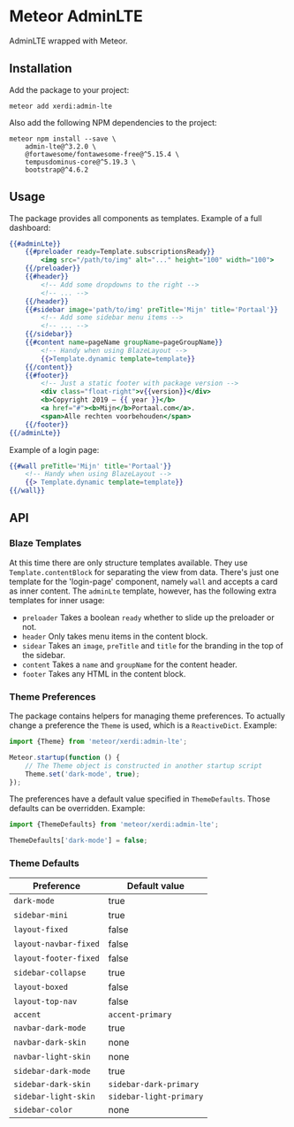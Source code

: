 # Meteor AdminLTE

AdminLTE wrapped with Meteor.

## Installation

Add the package to your project:

```shell
meteor add xerdi:admin-lte
```

Also add the following NPM dependencies to the project:

```shell
meteor npm install --save \
    admin-lte@^3.2.0 \
    @fortawesome/fontawesome-free@^5.15.4 \
    tempusdominus-core@^5.19.3 \
    bootstrap@^4.6.2
```

## Usage

The package provides all components as templates.
Example of a full dashboard:

```handlebars
{{#adminLte}}
    {{#preloader ready=Template.subscriptionsReady}}
        <img src="/path/to/img" alt="..." height="100" width="100">
    {{/preloader}}
    {{#header}}
        <!-- Add some dropdowns to the right -->
        <!-- ... -->
    {{/header}}
    {{#sidebar image='path/to/img' preTitle='Mijn' title='Portaal'}}
        <!-- Add some sidebar menu items -->
        <!-- ... -->
    {{/sidebar}}
    {{#content name=pageName groupName=pageGroupName}}
        <!-- Handy when using BlazeLayout -->
        {{>Template.dynamic template=template}}
    {{/content}}
    {{#footer}}
        <!-- Just a static footer with package version -->
        <div class="float-right">v{{version}}</div>
        <b>Copyright 2019 — {{ year }}</b>
        <a href="#"><b>Mijn</b>Portaal.com</a>.
        <span>Alle rechten voorbehouden</span>
    {{/footer}}
{{/adminLte}}
```

Example of a login page:

```handlebars
{{#wall preTitle='Mijn' title='Portaal'}}
    <!-- Handy when using BlazeLayout -->
    {{> Template.dynamic template=template}}
{{/wall}}
```

## API

### Blaze Templates

At this time there are only structure templates available.
They use `Template.contentBlock` for separating the view from data.
There's just one template for the 'login-page' component, namely `wall` and accepts a card as inner content.
The `adminLte` template, however, has the following extra templates for inner usage:

- `preloader` Takes a boolean `ready` whether to slide up the preloader or not.
- `header` Only takes menu items in the content block.
- `sidear` Takes an `image`, `preTitle` and `title` for the branding in the top of the sidebar.
- `content` Takes a `name` and `groupName` for the content header.
- `footer` Takes any HTML in the content block.

### Theme Preferences

The package contains helpers for managing theme preferences.
To actually change a preference the `Theme` is used, which is a `ReactiveDict`.
Example:

```javascript
import {Theme} from 'meteor/xerdi:admin-lte';

Meteor.startup(function () {
    // The Theme object is constructed in another startup script
    Theme.set('dark-mode', true);
});
```

The preferences have a default value specified in `ThemeDefaults`.
Those defaults can be overridden. Example:

```javascript
import {ThemeDefaults} from 'meteor/xerdi:admin-lte';

ThemeDefaults['dark-mode'] = false;
```

### Theme Defaults

| Preference            | Default value           |
|-----------------------|-------------------------|
| `dark-mode`           | true                    |
| `sidebar-mini`        | true                    |
| `layout-fixed`        | false                   |
| `layout-navbar-fixed` | false                   |
| `layout-footer-fixed` | false                   |
| `sidebar-collapse`    | true                    |
| `layout-boxed`        | false                   |
| `layout-top-nav`      | false                   |
| `accent`              | `accent-primary`        |
| `navbar-dark-mode`    | true                    |
| `navbar-dark-skin`    | none                    |
| `navbar-light-skin`   | none                    |
| `sidebar-dark-mode`   | true                    |
| `sidebar-dark-skin`   | `sidebar-dark-primary`  |
| `sidebar-light-skin`  | `sidebar-light-primary` |
| `sidebar-color`       | none                    |
